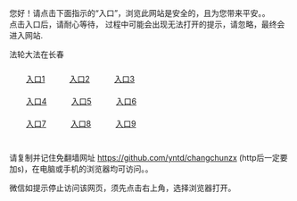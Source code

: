 您好！请点击下面指示的“入口”，浏览此网站是安全的，且为您带来平安。。 <br/>
点击入口后，请耐心等待， 过程中可能会出现无法打开的提示，请忽略，最终会进入网站. </br>

法轮大法在长春<br/>
<div style="padding:10px"><a style="margin:20px" target="_blank" href="https://d81z5009cpjx.cloudfront.net/2Qpsp?ciurws" id="ccLink1" rel="nofollow">入口1</a> <a target="_blank" style="margin:20px" href="https://dausqm73utgq8.cloudfront.net/2Qpsp?rmmxgq" id="ccLink2" rel="nofollow">入口2</a> <a style="margin:20px" target="_blank" href="https://d1plawfnso2ynv.cloudfront.net/2Qpsp?vwwpncag" id="ccLink3" rel="nofollow">入口3</a></div>

<div style="padding:10px" ><a style="margin:20px" target="_blank" href="https://d81z5009cpjx.cloudfront.net/2Qpsp?ciurws" id="ccLink4" rel="nofollow">入口4</a> <a style="margin:20px" href="https://dausqm73utgq8.cloudfront.net/2Qpsp?rmmxgq" target="_blank" id="ccLink5" rel="nofollow">入口5</a> <a style="margin:20px" href="https://d1plawfnso2ynv.cloudfront.net/2Qpsp?vwwpncag" target="_blank" id="ccLink6" rel="nofollow">入口6</a></div>

<div style="padding:10px"><a style="margin:20px" target="_blank" href="https://d81z5009cpjx.cloudfront.net/2Qpsp?ciurws" id="ccLink7" rel="nofollow">入口7</a> <a style="margin:20px" href="https://dausqm73utgq8.cloudfront.net/2Qpsp?rmmxgq" target="_blank" id="ccLink8" rel="nofollow">入口8</a> <a style="margin:20px" target="_blank" href="https://d1plawfnso2ynv.cloudfront.net/2Qpsp?vwwpncag" id="ccLink9" rel="nofollow">入口9</a></div>

<br/>



请复制并记住免翻墙网址 https://github.com/yntd/changchunzx (http后一定要加s)，在电脑或手机的浏览器均可访问。。<br/>

微信如提示停止访问该网页，须先点击右上角，选择浏览器打开。
